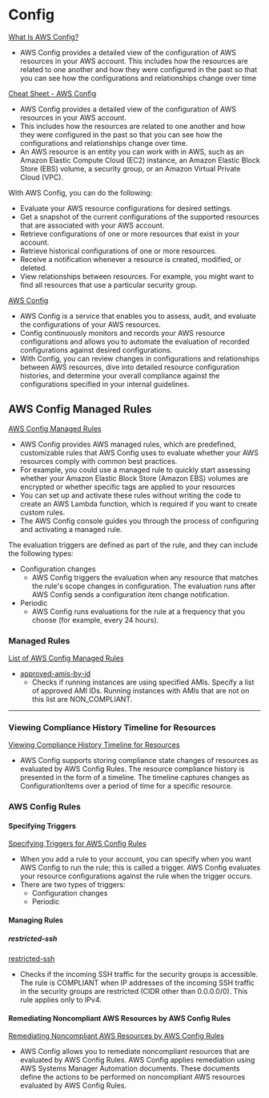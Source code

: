 # Config

[What Is AWS Config?](https://docs.aws.amazon.com/config/latest/developerguide/WhatIsConfig.html)

- AWS Config provides a detailed view of the configuration of AWS resources in your AWS account. This includes how the resources are related to one another and how they were configured in the past so that you can see how the configurations and relationships change over time

[Cheat Sheet - AWS Config](https://tutorialsdojo.com/aws-config)

- AWS Config provides a detailed view of the configuration of AWS resources in your AWS account.
- This includes how the resources are related to one another and how they were configured in the past so that you can see how the configurations and relationships change over time.
- An AWS resource is an entity you can work with in AWS, such as an Amazon Elastic Compute Cloud (EC2) instance, an Amazon Elastic Block Store (EBS) volume, a security group, or an Amazon Virtual Private Cloud (VPC). 

With AWS Config, you can do the following:

- Evaluate your AWS resource configurations for desired settings.
- Get a snapshot of the current configurations of the supported resources that are associated with your AWS account.
- Retrieve configurations of one or more resources that exist in your account.
- Retrieve historical configurations of one or more resources.
- Receive a notification whenever a resource is created, modified, or deleted.
- View relationships between resources. For example, you might want to find all resources that use a particular security group.

[AWS Config](https://aws.amazon.com/config/)

- AWS Config is a service that enables you to assess, audit, and evaluate the configurations of your AWS resources.
- Config continuously monitors and records your AWS resource configurations and allows you to automate the evaluation of recorded configurations against desired configurations. 
- With Config, you can review changes in configurations and relationships between AWS resources, dive into detailed resource configuration histories, and determine your overall compliance against the configurations specified in your internal guidelines.

## AWS Config Managed Rules

[AWS Config Managed Rules](https://docs.aws.amazon.com/config/latest/developerguide/evaluate-config_use-managed-rules.html)

- AWS Config provides AWS managed rules, which are predefined, customizable rules that AWS Config uses to evaluate whether your AWS resources comply with common best practices.
- For example, you could use a managed rule to quickly start assessing whether your Amazon Elastic Block Store (Amazon EBS) volumes are encrypted or whether specific tags are applied to your resources
- You can set up and activate these rules without writing the code to create an AWS Lambda function, which is required if you want to create custom rules.
- The AWS Config console guides you through the process of configuring and activating a managed rule.

The evaluation triggers are defined as part of the rule, and they can include the following types:

- Configuration changes
    - AWS Config triggers the evaluation when any resource that matches the rule's scope changes in configuration. The evaluation runs after AWS Config sends a configuration item change notification.
- Periodic
    - AWS Config runs evaluations for the rule at a frequency that you choose (for example, every 24 hours).


### Managed Rules

[List of AWS Config Managed Rules](https://docs.aws.amazon.com/config/latest/developerguide/managed-rules-by-aws-config.html)

- [approved-amis-by-id](https://docs.aws.amazon.com/config/latest/developerguide/approved-amis-by-id.html)
  - Checks if running instances are using specified AMIs. Specify a list of approved AMI IDs. Running instances with AMIs that are not on this list are NON_COMPLIANT.


---







### Viewing Compliance History Timeline for Resources

[Viewing Compliance History Timeline for Resources](https://docs.aws.amazon.com/config/latest/developerguide/view-compliance-history.html)

- AWS Config supports storing compliance state changes of resources as evaluated by AWS Config Rules. The resource compliance history is presented in the form of a timeline. The timeline captures changes as ConfigurationItems over a period of time for a specific resource.

### AWS Config Rules

#### Specifying Triggers

[Specifying Triggers for AWS Config Rules](https://docs.aws.amazon.com/config/latest/developerguide/evaluate-config-rules.html)

- When you add a rule to your account, you can specify when you want AWS Config to run the rule; this is called a trigger. AWS Config evaluates your resource configurations against the rule when the trigger occurs.
- There are two types of triggers:
  - Configuration changes
  - Periodic

#### Managing Rules

##### restricted-ssh

[restricted-ssh](https://docs.aws.amazon.com/config/latest/developerguide/restricted-ssh.html)

- Checks if the incoming SSH traffic for the security groups is accessible. The rule is COMPLIANT when IP addresses of the incoming SSH traffic in the security groups are restricted (CIDR other than 0.0.0.0/0). This rule applies only to IPv4.

#### Remediating Noncompliant AWS Resources by AWS Config Rules

[Remediating Noncompliant AWS Resources by AWS Config Rules](https://docs.aws.amazon.com/config/latest/developerguide/remediation.html)

- AWS Config allows you to remediate noncompliant resources that are evaluated by AWS Config Rules. AWS Config applies remediation using AWS Systems Manager Automation documents. These documents define the actions to be performed on noncompliant AWS resources evaluated by AWS Config Rules.

